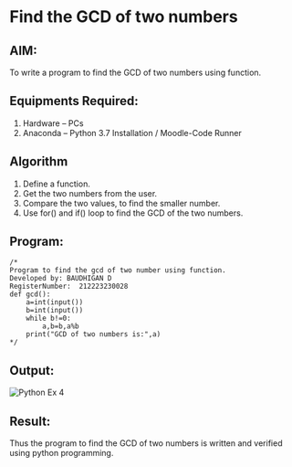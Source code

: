 # Find the GCD of two numbers

## AIM:
To write a program to find the GCD of two numbers using function.

## Equipments Required:
1. Hardware – PCs
2. Anaconda – Python 3.7 Installation / Moodle-Code Runner

## Algorithm
1. Define a function.
2. Get the two numbers from the user.
3. Compare the two values, to find the smaller number.
4. Use for() and if() loop to find the GCD of the two numbers.

## Program:
```
/*
Program to find the gcd of two number using function.
Developed by: BAUDHIGAN D
RegisterNumber:  212223230028
def gcd():
    a=int(input())
    b=int(input())
    while b!=0:
        a,b=b,a%b
    print("GCD of two numbers is:",a)
*/
```

## Output:
![Python Ex 4](https://github.com/baudhigan/GCD-of-two-numbers/assets/151921158/364b8939-29cf-4f9b-abc6-c2ea5aab360b)



## Result:
Thus the program to find the GCD of two numbers is written and verified using python programming.
